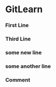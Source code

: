 # GitLearn

### First Line

### Third Line

### some new line

### some another line

### Comment

###
